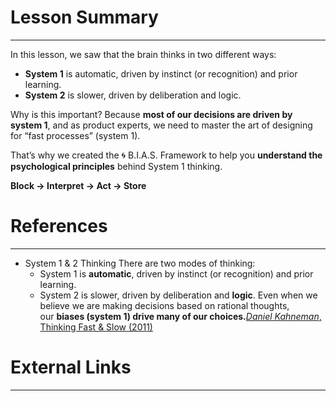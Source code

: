 
# Lesson Summary
---
In this lesson, we saw that the brain thinks in two different ways:

- **System 1** is automatic, driven by instinct (or recognition) and prior learning.
- **System 2** is slower, driven by deliberation and logic.

Why is this important?
Because **most of our decisions are driven by system 1**, and as product experts, we need to master the art of designing for “fast processes” (system 1).

That’s why we created the 🌀 B.I.A.S. Framework to help you **understand the psychological principles** behind System 1 thinking.

**Block → Interpret → Act → Store**

# References
---
- System 1 & 2 Thinking There are two modes of thinking:
	- System 1 is **automatic**, driven by instinct (or recognition) and prior learning.
	- System 2 is slower, driven by deliberation and **logic**.
	Even when we believe we are making decisions based on rational thoughts, our **biases (system 1) drive many of our choices.**[_Daniel Kahneman_, Thinking Fast & Slow (2011)](https://growth.design/)

# External Links
---

